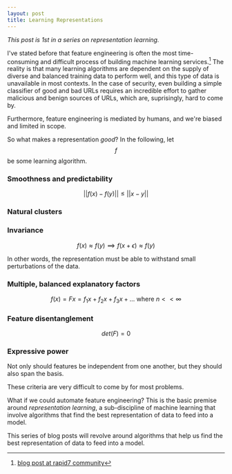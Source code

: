 ```yaml
---
layout: post
title: Learning Representations
---
```


*This post is 1st in a series on representation learning.*

I've stated before that feature engineering is often the most time-consuming
and difficult process of building machine learning services.[^1] The reality is that many learning algorithms are dependent on the supply of diverse and balanced training data to perform well, and this type of data is unavailable in most contexts. In the case of security, even building a simple classifier of good and bad URLs requires an incredible effort to gather malicious and benign sources of URLs, which are, suprisingly, hard to come by.

Furthermore, feature engineering is mediated by humans, and we're biased and limited in scope.

So what makes a representation *good*? In the following, let $$f$$ be some learning algorithm.

### Smoothness and predictability

$$ || f(x) - f(y) || \le || x - y || $$


### Natural clusters

### Invariance

$$f(x) \approx f(y) \implies f(x + \epsilon) \approx f(y) $$

In other words, the representation must be able to withstand small perturbations of the data.

### Multiple, balanced explanatory factors

$$ f(x) = F x = f_1 x + f_2 x + f_3 x + ...  \text{ where } n << \infty $$


### Feature disentanglement

$$ det(F) = 0 $$


### Expressive power

Not only should features be independent from one another, but they should also span the basis.

These criteria are very difficult to come by for most problems.

What if we could automate feature engineering? This is the basic premise around *representation learning*, a sub-discipline of machine learning that involve algorithms that find the best representation of data to feed into a model.

This series of blog posts will revolve around algorithms that help us find the best representation of data to feed into a model.


[^1]: [blog post at rapid7 community](https://community.rapid7.com/community/infosec/blog/2016/01/04/applying-machine-learning-to-security-problems)
